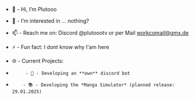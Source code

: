 - 👋 - Hi, I’m Plutooo
- 👀 - I’m interested in ... nothing?
- 📫 - Reach me on: Discord @plutoootv or per Mail workcomail@gmx.de
- ⚡ - Fun fact: I dont know why I'am here

- 🌐 - Current Projects:
-          - 🤖 - Developing an **own** discord bot
-         - 📚 - Developing the *Manga Simulator* (planned release: 29.01.2025)

<!---
plutooo-gh/plutooo-gh is a ✨ special ✨ repository because its `README.md` (this file) appears on your GitHub profile.
You can click the Preview link to take a look at your changes.
--->
